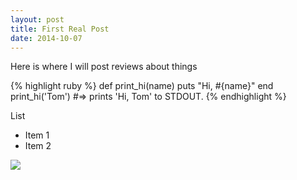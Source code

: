 ```yaml
---
layout: post
title: First Real Post
date: 2014-10-07
---
```


Here is where I will post reviews about things

{% highlight ruby %}
def print_hi(name)
  puts "Hi, #{name}"
end
print_hi('Tom')
#=> prints 'Hi, Tom' to STDOUT.
{% endhighlight %}

List

* Item 1
* Item 2

<img src="http://444.hu/assets/regret-animated.gif">


